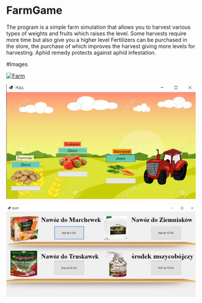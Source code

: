 # FarmGame
The program is a simple farm simulation that allows you to harvest various types of weights and fruits
which raises the level. Some harvests require more time but also give you a higher level
Fertilizers can be purchased in the store, the purchase of which improves the harvest giving more
levels for harvesting. Aphid remedy protects against aphid infestation. 

#Images

[![Farm][Farm]](iamges/Farma1.png)

[![Field][Field]](images/pole.png)

[![Shop][Shop]](images/sklep.png)


[Farm]: iamges/Farma1.png
[Field]: images/pole.png
[Shop]: images/sklep.png
